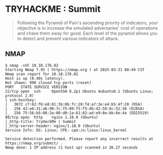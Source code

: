 # TRYHACKME : Summit

> Following the Pyramid of Pain's ascending priority of indicators, your objective is to increase the simulated adversaries' cost of operations and chase them away for good. Each level of the pyramid allows you to detect and prevent various indicators of attack.

## NMAP
```
$ nmap -sVC 10.10.176.82    
Starting Nmap 7.95 ( https://nmap.org ) at 2025-03-31 08:49 CST
Nmap scan report for 10.10.176.82
Host is up (0.40s latency).
Not shown: 998 closed tcp ports (reset)
PORT   STATE SERVICE VERSION
22/tcp open  ssh     OpenSSH 8.2p1 Ubuntu 4ubuntu0.1 (Ubuntu Linux; protocol 2.0)
| ssh-hostkey: 
|   3072 c7:62:f6:e8:81:3b:0b:fc:28:f4:a7:3e:e4:b5:4f:20 (RSA)
|   256 42:e6:31:a6:98:7c:f5:09:f5:f5:db:d2:58:8c:52:30 (ECDSA)
|_  256 75:56:b5:08:3a:08:d0:1a:61:82:ad:e9:8e:bb:6e:4a (ED25519)
80/tcp open  http    nginx 1.18.0 (Ubuntu)
|_http-title: TryHackMe | Summit
|_http-server-header: nginx/1.18.0 (Ubuntu)
Service Info: OS: Linux; CPE: cpe:/o:linux:linux_kernel

Service detection performed. Please report any incorrect results at https://nmap.org/submit/ .
Nmap done: 1 IP address (1 host up) scanned in 26.27 seconds
```

